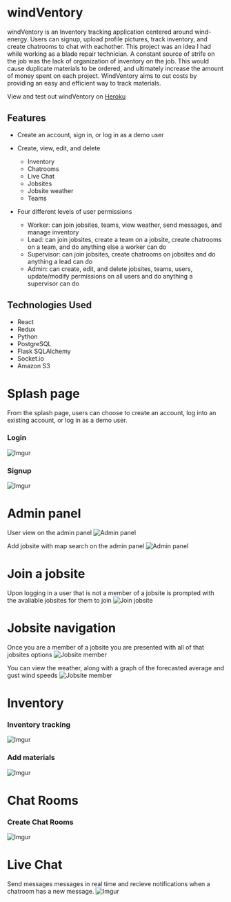 # windVentory

windVentory is an Inventory tracking application centered around wind-energy. Users can signup, upload profile pictures, track inventory, and create chatrooms to chat with eachother. 
This project was an idea I had while working as a blade repair technician. A constant source of strife on the job was the lack of organization of inventory on the job.
This would cause duplicate materials to be ordered, and ultimately increase the amount of money spent on each project.
WindVentory aims to cut costs by providing an easy and efficient way to track materials.

View and test out windVentory on [Heroku](https://windventory.herokuapp.com/)

## Features
- Create an account, sign in, or log in as a demo user
- Create, view, edit, and delete
   - Inventory
   - Chatrooms
   - Live Chat
   - Jobsites
   - Jobsite weather
   - Teams

- Four different levels of user permissions
   - Worker: can join jobsites, teams, view weather, send messages, and manage inventory
   - Lead: can join jobsites, create a team on a jobsite, create chatrooms on a team, and do anything else a worker can do
   - Supervisor: can join jobsites, create chatrooms on jobsites and do anything a lead can do
   - Admin: can create, edit, and delete jobsites, teams, users, update/modify permissions on all users and do anything a supervisor can do 



## Technologies Used
- React
- Redux 
- Python
- PostgreSQL
- Flask SQLAlchemy
- Socket.io
- Amazon S3


# Splash page
From the splash page, users can choose to create an account, log into an existing account, or log in as a demo user.

### Login
![Imgur](https://i.imgur.com/lQ6YPW2.png)

### Signup
![Imgur](https://i.imgur.com/WV72gTC.png)

# Admin panel
User view on the admin panel
![Admin panel](https://i.imgur.com/KDiyHJe.png)

Add jobsite with map search on the admin panel
![Admin panel](https://i.imgur.com/tllRBwu.png)

# Join a jobsite
Upon logging in a user that is not a member of a jobsite is prompted with the avaliable jobsites for them to join
![Join jobsite](https://i.imgur.com/ArBIUnd.png)

# Jobsite navigation
Once you are a member of a jobsite you are presented with all of that jobsites options
![Jobsite member](https://i.imgur.com/6VSYn8b.png)

You can view the weather, along with a graph of the forecasted average and gust wind speeds
![Jobsite member](https://i.imgur.com/w2lcrqt.png)


# Inventory

### Inventory tracking
![Imgur](https://i.imgur.com/YE9ufi5.png)

### Add materials 
![Imgur](https://i.imgur.com/86RKe96.png)

# Chat Rooms
### Create Chat Rooms
![Imgur](https://i.imgur.com/hOTyYpg.png)

# Live Chat
Send messages messages in real time and recieve notifications when a chatroom has a new message.
![Imgur](https://github.com/Downster/windVentory/blob/main/frontend/public/images/Screen%20Recording%202022-06-22%20at%205.56.08%20PM.gif?raw=true)

